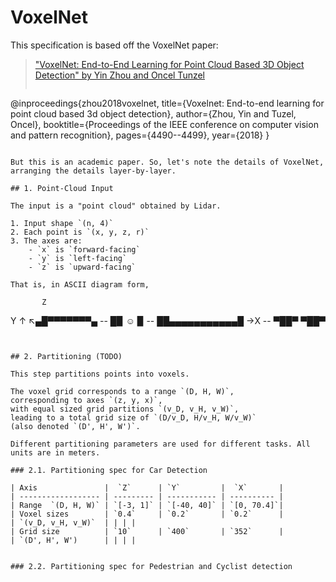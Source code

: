 # VoxelNet

This specification is based off the VoxelNet paper:

> ["VoxelNet: End-to-End Learning for Point Cloud Based 3D Object Detection" by Yin Zhou and Oncel Tunzel](https://openaccess.thecvf.com/content_cvpr_2018/papers/Zhou_VoxelNet_End-to-End_Learning_CVPR_2018_paper.pdf)
> 
> ```
@inproceedings{zhou2018voxelnet,
  title={Voxelnet: End-to-end learning for point cloud based 3d object detection},
  author={Zhou, Yin and Tuzel, Oncel},
  booktitle={Proceedings of the IEEE conference on computer vision and pattern recognition},
  pages={4490--4499},
  year={2018}
}
```

But this is an academic paper. So, let's note the details of VoxelNet, arranging the details layer-by-layer.

## 1. Point-Cloud Input

The input is a "point cloud" obtained by Lidar.

1. Input shape `(n, 4)`
2. Each point is `(x, y, z, r)`
3. The axes are:
	- `x` is `forward-facing`
	- `y` is `left-facing`
	- `z` is `upward-facing`

That is, in ASCII diagram form,

```
           Z
   Y      ↑
    ↖▄█▀▀▀▀▀▀▀▄
--  █▉       ☺ ▉
-- ██▄▄▄▄▄▄▄▄▄▄▄█   →X
--   ▀██▀   ▀██▀
```


## 2. Partitioning (TODO)

This step partitions points into voxels.

The voxel grid corresponds to a range `(D, H, W)`,
corresponding to axes `(z, y, x)`,
with equal sized grid partitions `(v_D, v_H, v_W)`,
leading to a total grid size of `(D/v_D, H/v_H, W/v_W)`
(also denoted `(D', H', W')`.

Different partitioning parameters are used for different tasks. All units are in meters.

### 2.1. Partitioning spec for Car Detection

| Axis               |  `Z`      | `Y`         |  `X`       |
| ------------------ | --------- | ----------- | ---------- |
| Range  `(D, H, W)` | `[-3, 1]` | `[-40, 40]` | `[0, 70.4]`|
| Voxel sizes        | `0.4`     | `0.2`       | `0.2`      |
| `(v_D, v_H, v_W)`  | | | |
| Grid size          | `10`      | `400`       | `352`      |
| `(D', H', W')      | | | |


### 2.2. Partitioning spec for Pedestrian and Cyclist detection
